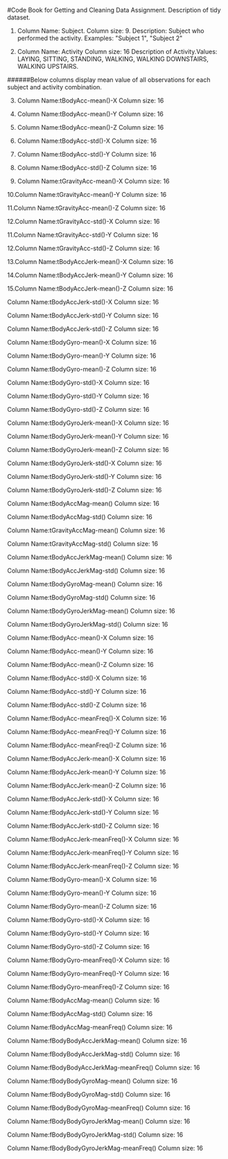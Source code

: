 #Code Book for Getting and Cleaning Data Assignment. Description of tidy dataset.


1. Column Name: Subject. Column size: 9. 
Description: Subject who performed the activity. Examples:  "Subject 1", "Subject 2"


2. Column Name: Activity Column size: 16 
Description of Activity.Values: LAYING, SITTING, STANDING, WALKING, WALKING DOWNSTAIRS, WALKING UPSTAIRS.
   

######Below columns display mean value of all observations for each subject and activity combination. 

   
3. Column Name:tBodyAcc-mean()-X 	Column size: 16
	

4. Column Name:tBodyAcc-mean()-Y 	Column size: 16
	

5. Column Name:tBodyAcc-mean()-Z 	Column size: 16
	

6. Column Name:tBodyAcc-std()-X 	Column size: 16
	

7. Column Name:tBodyAcc-std()-Y	Column size: 16
	

8. Column Name:tBodyAcc-std()-Z	Column size: 16
	

9. Column Name:tGravityAcc-mean()-X	Column size: 16
	

10.Column Name:tGravityAcc-mean()-Y	Column size: 16
	

11.Column Name:tGravityAcc-mean()-Z	Column size: 16
	

12.Column Name:tGravityAcc-std()-X	Column size: 16 
	

11.Column Name:tGravityAcc-std()-Y	Column size: 16 
	

12.Column Name:tGravityAcc-std()-Z	Column size: 16 
	

13.Column Name:tBodyAccJerk-mean()-X	Column size: 16
	
	
14.Column Name:tBodyAccJerk-mean()-Y	Column size: 16
	
	
15.Column Name:tBodyAccJerk-mean()-Z	Column size: 16 
	
	
Column Name:tBodyAccJerk-std()-X 	Column size: 16
	
	
Column Name:tBodyAccJerk-std()-Y 	Column size: 16
	
	
Column Name:tBodyAccJerk-std()-Z 	Column size: 16
	
	
Column Name:tBodyGyro-mean()-X 	Column size: 16
	
	
Column Name:tBodyGyro-mean()-Y 	Column size: 16
	
	
Column Name:tBodyGyro-mean()-Z	Column size: 16
	
	
Column Name:tBodyGyro-std()-X 	Column size: 16
	
	
Column Name:tBodyGyro-std()-Y	Column size: 16
	
	
Column Name:tBodyGyro-std()-Z	Column size: 16
	
	
Column Name:tBodyGyroJerk-mean()-X	Column size: 16 
	
	
Column Name:tBodyGyroJerk-mean()-Y	Column size: 16
	
	
Column Name:tBodyGyroJerk-mean()-Z	Column size: 16 
	
	
Column Name:tBodyGyroJerk-std()-X	Column size: 16
	
	
Column Name:tBodyGyroJerk-std()-Y 	Column size: 16
	
	
Column Name:tBodyGyroJerk-std()-Z	Column size: 16
	
	
Column Name:tBodyAccMag-mean()	Column size: 16
	
	
Column Name:tBodyAccMag-std() 	Column size: 16
	
	
Column Name:tGravityAccMag-mean()	Column size: 16
	
	
Column Name:tGravityAccMag-std()	Column size: 16
	
	
Column Name:tBodyAccJerkMag-mean()	Column size: 16
	
	
Column Name:tBodyAccJerkMag-std() 	Column size: 16
	
	
Column Name:tBodyGyroMag-mean() 	Column size: 16
	
	
Column Name:tBodyGyroMag-std()	Column size: 16
	
	
Column Name:tBodyGyroJerkMag-mean()	Column size: 16
	
	
Column Name:tBodyGyroJerkMag-std() 	Column size: 16
	
	
Column Name:fBodyAcc-mean()-X 	Column size: 16
	
	
Column Name:fBodyAcc-mean()-Y 	Column size: 16
	
	
Column Name:fBodyAcc-mean()-Z 	Column size: 16
	

Column Name:fBodyAcc-std()-X	Column size: 16
	

Column Name:fBodyAcc-std()-Y 	Column size: 16
	
	
Column Name:fBodyAcc-std()-Z 	Column size: 16
	
	
Column Name:fBodyAcc-meanFreq()-X	Column size: 16
	
	
Column Name:fBodyAcc-meanFreq()-Y	Column size: 16
	
	
Column Name:fBodyAcc-meanFreq()-Z	Column size: 16 
	
	
Column Name:fBodyAccJerk-mean()-X	Column size: 16 
	
	
Column Name:fBodyAccJerk-mean()-Y	Column size: 16 
	
	
Column Name:fBodyAccJerk-mean()-Z	Column size: 16 
	
	
Column Name:fBodyAccJerk-std()-X	Column size: 16
	
	
Column Name:fBodyAccJerk-std()-Y	Column size: 16
	
	
Column Name:fBodyAccJerk-std()-Z 	Column size: 16
	
	
Column Name:fBodyAccJerk-meanFreq()-X	Column size: 16 
	
	
Column Name:fBodyAccJerk-meanFreq()-Y	Column size: 16
	
	
Column Name:fBodyAccJerk-meanFreq()-Z	Column size: 16 
	
	
Column Name:fBodyGyro-mean()-X 	Column size: 16
	
	
Column Name:fBodyGyro-mean()-Y 	Column size: 16
	
	
Column Name:fBodyGyro-mean()-Z 	Column size: 16
	
	
Column Name:fBodyGyro-std()-X 	Column size: 16
	
	
Column Name:fBodyGyro-std()-Y 	Column size: 16
	
	
Column Name:fBodyGyro-std()-Z 	Column size: 16
	
	
Column Name:fBodyGyro-meanFreq()-X	Column size: 16
	
	
Column Name:fBodyGyro-meanFreq()-Y 	Column size: 16
	
	
Column Name:fBodyGyro-meanFreq()-Z 	Column size: 16
	
	
Column Name:fBodyAccMag-mean()	Column size: 16
	
	
Column Name:fBodyAccMag-std() 	Column size: 16
	
	
Column Name:fBodyAccMag-meanFreq()	Column size: 16
	
	
Column Name:fBodyBodyAccJerkMag-mean()	Column size: 16
	
	
Column Name:fBodyBodyAccJerkMag-std() 	Column size: 16
	
	
Column Name:fBodyBodyAccJerkMag-meanFreq() 	Column size: 16
	
	
Column Name:fBodyBodyGyroMag-mean() 	Column size: 16
	
	
Column Name:fBodyBodyGyroMag-std() 		Column size: 16
	
	
Column Name:fBodyBodyGyroMag-meanFreq()	Column size: 16
	
	
Column Name:fBodyBodyGyroJerkMag-mean()	Column size: 16 
	
	
Column Name:fBodyBodyGyroJerkMag-std()	Column size: 16
	
	
Column Name:fBodyBodyGyroJerkMag-meanFreq()	Column size: 16
	






